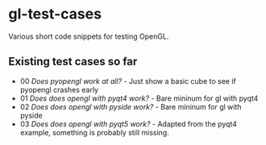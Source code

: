 # gl-test-cases
Various short code snippets for testing OpenGL.

## Existing test cases so far

* 00 *Does pyopengl work at all?* - Just show a basic cube to see if pyopengl crashes early
* 01 *Does does opengl with pyqt4 work?* - Bare mininum for gl with pyqt4
* 02 *Does does opengl with pyside work?* - Bare mininum for gl with pyside
* 03 *Does does opengl with pyqt5 work?* - Adapted from the pyqt4 example, something is probably still missing. 

